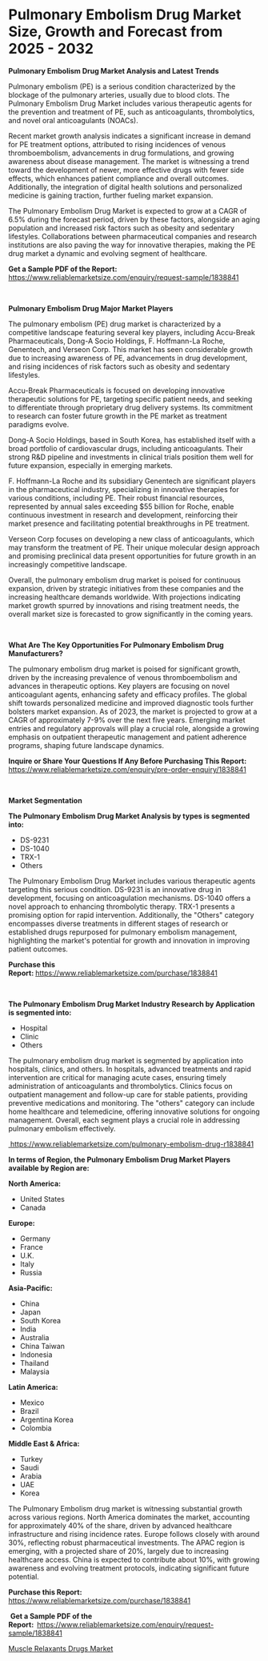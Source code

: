 <p><h1>Pulmonary Embolism Drug Market Size, Growth and Forecast from 2025 - 2032</h1></p><p><strong>Pulmonary Embolism Drug Market Analysis and Latest Trends</strong></p>
<p><p>Pulmonary embolism (PE) is a serious condition characterized by the blockage of the pulmonary arteries, usually due to blood clots. The Pulmonary Embolism Drug Market includes various therapeutic agents for the prevention and treatment of PE, such as anticoagulants, thrombolytics, and novel oral anticoagulants (NOACs). </p><p>Recent market growth analysis indicates a significant increase in demand for PE treatment options, attributed to rising incidences of venous thromboembolism, advancements in drug formulations, and growing awareness about disease management. The market is witnessing a trend toward the development of newer, more effective drugs with fewer side effects, which enhances patient compliance and overall outcomes. Additionally, the integration of digital health solutions and personalized medicine is gaining traction, further fueling market expansion.</p><p>The Pulmonary Embolism Drug Market is expected to grow at a CAGR of 6.5% during the forecast period, driven by these factors, alongside an aging population and increased risk factors such as obesity and sedentary lifestyles. Collaborations between pharmaceutical companies and research institutions are also paving the way for innovative therapies, making the PE drug market a dynamic and evolving segment of healthcare.</p></p>
<p><strong>Get a Sample PDF of the Report:&nbsp;</strong> <a href="https://www.reliablemarketsize.com/enquiry/request-sample/1838841?utm_campaign=2316&utm_medium=2&utm_source=Github&utm_content=ia&utm_term=08032025&utm_id=pulmonary-embolism-drug">https://www.reliablemarketsize.com/enquiry/request-sample/1838841</a></p>
<p>&nbsp;</p>
<p><strong>Pulmonary Embolism Drug Major Market Players</strong></p>
<p><p>The pulmonary embolism (PE) drug market is characterized by a competitive landscape featuring several key players, including Accu-Break Pharmaceuticals, Dong-A Socio Holdings, F. Hoffmann-La Roche, Genentech, and Verseon Corp. This market has seen considerable growth due to increasing awareness of PE, advancements in drug development, and rising incidences of risk factors such as obesity and sedentary lifestyles.</p><p>Accu-Break Pharmaceuticals is focused on developing innovative therapeutic solutions for PE, targeting specific patient needs, and seeking to differentiate through proprietary drug delivery systems. Its commitment to research can foster future growth in the PE market as treatment paradigms evolve.</p><p>Dong-A Socio Holdings, based in South Korea, has established itself with a broad portfolio of cardiovascular drugs, including anticoagulants. Their strong R&D pipeline and investments in clinical trials position them well for future expansion, especially in emerging markets.</p><p>F. Hoffmann-La Roche and its subsidiary Genentech are significant players in the pharmaceutical industry, specializing in innovative therapies for various conditions, including PE. Their robust financial resources, represented by annual sales exceeding $55 billion for Roche, enable continuous investment in research and development, reinforcing their market presence and facilitating potential breakthroughs in PE treatment.</p><p>Verseon Corp focuses on developing a new class of anticoagulants, which may transform the treatment of PE. Their unique molecular design approach and promising preclinical data present opportunities for future growth in an increasingly competitive landscape.</p><p>Overall, the pulmonary embolism drug market is poised for continuous expansion, driven by strategic initiatives from these companies and the increasing healthcare demands worldwide. With projections indicating market growth spurred by innovations and rising treatment needs, the overall market size is forecasted to grow significantly in the coming years.</p></p>
<p>&nbsp;</p>
<p><strong>What Are The Key Opportunities For Pulmonary Embolism Drug Manufacturers?</strong></p>
<p><p>The pulmonary embolism drug market is poised for significant growth, driven by the increasing prevalence of venous thromboembolism and advances in therapeutic options. Key players are focusing on novel anticoagulant agents, enhancing safety and efficacy profiles. The global shift towards personalized medicine and improved diagnostic tools further bolsters market expansion. As of 2023, the market is projected to grow at a CAGR of approximately 7-9% over the next five years. Emerging market entries and regulatory approvals will play a crucial role, alongside a growing emphasis on outpatient therapeutic management and patient adherence programs, shaping future landscape dynamics.</p></p>
<p><strong>Inquire or Share Your Questions If Any Before Purchasing This Report:</strong> <a href="https://www.reliablemarketsize.com/enquiry/pre-order-enquiry/1838841?utm_campaign=2316&utm_medium=2&utm_source=Github&utm_content=ia&utm_term=08032025&utm_id=pulmonary-embolism-drug">https://www.reliablemarketsize.com/enquiry/pre-order-enquiry/1838841</a></p>
<p>&nbsp;</p>
<p><strong>Market Segmentation</strong></p>
<p><strong>The Pulmonary Embolism Drug Market Analysis by types is segmented into:</strong></p>
<p><ul><li>DS-9231</li><li>DS-1040</li><li>TRX-1</li><li>Others</li></ul></p>
<p><p>The Pulmonary Embolism Drug Market includes various therapeutic agents targeting this serious condition. DS-9231 is an innovative drug in development, focusing on anticoagulation mechanisms. DS-1040 offers a novel approach to enhancing thrombolytic therapy. TRX-1 presents a promising option for rapid intervention. Additionally, the "Others" category encompasses diverse treatments in different stages of research or established drugs repurposed for pulmonary embolism management, highlighting the market's potential for growth and innovation in improving patient outcomes.</p></p>
<p><strong>Purchase this Report:&nbsp;</strong><a href="https://www.reliablemarketsize.com/purchase/1838841?utm_campaign=2316&utm_medium=2&utm_source=Github&utm_content=ia&utm_term=08032025&utm_id=pulmonary-embolism-drug">https://www.reliablemarketsize.com/purchase/1838841</a></p>
<p>&nbsp;</p>
<p><strong>The Pulmonary Embolism Drug Market Industry Research by Application is segmented into:</strong></p>
<p><ul><li>Hospital</li><li>Clinic</li><li>Others</li></ul></p>
<p><p>The pulmonary embolism drug market is segmented by application into hospitals, clinics, and others. In hospitals, advanced treatments and rapid intervention are critical for managing acute cases, ensuring timely administration of anticoagulants and thrombolytics. Clinics focus on outpatient management and follow-up care for stable patients, providing preventive medications and monitoring. The "others" category can include home healthcare and telemedicine, offering innovative solutions for ongoing management. Overall, each segment plays a crucial role in addressing pulmonary embolism effectively.</p></p>
<p><a href="https://www.reliablemarketsize.com/pulmonary-embolism-drug-r1838841?utm_campaign=2316&utm_medium=2&utm_source=Github&utm_content=ia&utm_term=08032025&utm_id=pulmonary-embolism-drug">&nbsp;https://www.reliablemarketsize.com/pulmonary-embolism-drug-r1838841</a></p>
<p><strong>In terms of Region, the Pulmonary Embolism Drug Market Players available by Region are:</strong></p>
<p>
    <p> <strong> North America: </strong>
        <ul>
            <li>United States</li>
            <li>Canada</li>
        </ul>
        </p> 
    <p> <strong> Europe: </strong>
        <ul>
            <li>Germany</li>
            <li>France</li>
            <li>U.K.</li>
            <li>Italy</li>
            <li>Russia</li>
        </ul>
        </p> 
    <p> <strong> Asia-Pacific: </strong>
        <ul>
            <li>China</li>
            <li>Japan</li>
            <li>South Korea</li>
            <li>India</li>
            <li>Australia</li>
            <li>China Taiwan</li>
            <li>Indonesia</li>
            <li>Thailand</li>
            <li>Malaysia</li>
        </ul>
        </p> 
    <p> <strong> Latin America: </strong>
        <ul>
            <li>Mexico</li>
            <li>Brazil</li>
            <li>Argentina Korea</li>
            <li>Colombia</li>
        </ul>
        </p> 
    <p> <strong> Middle East & Africa: </strong>
        <ul>
            <li>Turkey</li>
            <li>Saudi</li>
            <li>Arabia</li>
            <li>UAE</li>
            <li>Korea</li>
        </ul>
    </p>
    </p>
<p><p>The Pulmonary Embolism drug market is witnessing substantial growth across various regions. North America dominates the market, accounting for approximately 40% of the share, driven by advanced healthcare infrastructure and rising incidence rates. Europe follows closely with around 30%, reflecting robust pharmaceutical investments. The APAC region is emerging, with a projected share of 20%, largely due to increasing healthcare access. China is expected to contribute about 10%, with growing awareness and evolving treatment protocols, indicating significant future potential.</p></p>
<p><strong>Purchase this Report: </strong><a href="https://www.reliablemarketsize.com/purchase/1838841?utm_campaign=2316&utm_medium=2&utm_source=Github&utm_content=ia&utm_term=08032025&utm_id=pulmonary-embolism-drug">https://www.reliablemarketsize.com/purchase/1838841</a></p>
<p>&nbsp;<strong>Get a Sample PDF of the Report:&nbsp;&nbsp;</strong><a href="https://www.reliablemarketsize.com/enquiry/request-sample/1838841?utm_campaign=2316&utm_medium=2&utm_source=Github&utm_content=ia&utm_term=08032025&utm_id=pulmonary-embolism-drug">https://www.reliablemarketsize.com/enquiry/request-sample/1838841</a></p>
<p><strong></strong></p>
<p><p><a href="https://github.com/bensemilia864/Market-Research-Report-List-1/blob/main/muscle-relaxants-drugs-market.md?utm_campaign=2316&utm_medium=2&utm_source=Github&utm_content=ia&utm_term=08032025&utm_id=pulmonary-embolism-drug">Muscle Relaxants Drugs Market</a></p></p>